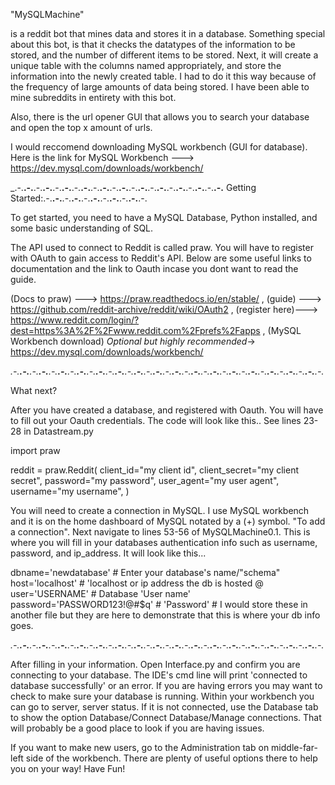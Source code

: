   "MySQLMachine"
  
  is a reddit bot that mines data and stores it in a database. Something special about this bot, is that it checks the datatypes of the information to be stored, and the number of different items to be stored. Next, it will create a unique table with the columns named appropriately, and store the information into the newly created table. I had to do it this way because of the frequency of large amounts of data being stored. I have been able to mine subreddits in entirety with this bot.

Also, there is the url opener GUI that allows you to search your database and open the top x amount of urls.                                    

I would reccomend downloading MySQL workbench (GUI for database). Here is the link for MySQL Workbench ---> https://dev.mysql.com/downloads/workbench/                 

_.-.__.-.__.-.__.-.__.-.__.-.__.-.__.-.__.-.__.-.__.-.__.-.__.-.__.-.__.-.__.-.__.-.__.-.__.-.__.-.__.-.__.-.__
Getting Started:.-.__.-.__.-.__.-.__.-.__.-.__.-.__.-.__.-.__.-.__.-.

  To get started, you need to have a MySQL Database, Python installed, and some basic understanding of SQL.                                                

The API used to connect to Reddit is called praw. You will have to register with OAuth to gain access to Reddit's API. Below are some useful links to documentation and the link to Oauth incase you dont want to read the guide.

(Docs to praw) ---> https://praw.readthedocs.io/en/stable/ ,
(guide)        --->  https://github.com/reddit-archive/reddit/wiki/OAuth2  ,
(register here)---> https://www.reddit.com/login/?dest=https%3A%2F%2Fwww.reddit.com%2Fprefs%2Fapps ,
(MySQL Workbench download) *Optional but highly recommended*->  https://dev.mysql.com/downloads/workbench/


_.-.__.-.__.-.__.-.__.-.__.-.__.-.__.-.__.-.__.-.__.-.__.-.__.-.__.-.__.-.__.-.__.-.__.-.__.-.__.-.__.-.__.-.__.-.__.-.__.-.__.-.__.-.__.-.__.-.__.-.__.-.__.-.__.-._

What next?

  After you have created a database, and registered with Oauth. You will have to fill out your Oauth credentials. The code will look like this..
  See lines 23-28 in Datastream.py
  
  import praw

reddit = praw.Reddit(
    client_id="my client id",
    client_secret="my client secret",
    password="my password",
    user_agent="my user agent",
    username="my username",
)

You will need to create a connection in MySQL. I use MySQL workbench and it is on the home dashboard of MySQL notated by a (+) symbol. "To add a connection".
Next navigate to lines 53-56 of MySQLMachine0.1. This is where you will fill in your databases authentication info such as username, password, and ip_address. It will look like this...


dbname='newdatabase'                #   Enter your database's name/"schema"
host='localhost'                    #   'localhost or ip address the db is hosted @
user='USERNAME'                     #   Database 'User name' 
password='PASSWORD123!@#$q'         #   'Password'
                                    #   I would store these in another file but they are here to demonstrate that this is where your db info goes.

_.-.__.-.__.-.__.-.__.-.__.-.__.-.__.-.__.-.__.-.__.-.__.-.__.-.__.-.__.-.__.-.__.-.__.-.__.-.__.-.__.-.__.-.__.-.__.-.__.-.__.-.__.-.__.-.__.-.__.-.__.-.__.-.__.-._

After filling in your information. Open Interface.py and confirm you are connecting to your database. The IDE's cmd line will print 'connected to database successfully' or an error. If you are having errors you may want to check to make sure your database is running. Within your workbench you can go to server, server status. If it is not connected, use the Database tab to show the option Database/Connect Database/Manage connections. That will probably be a good place to look if you are having issues.

If you want to make new users, go to the Administration tab on middle-far-left side of the workbench. There are plenty of useful options there to help you on your way! 
Have Fun!
